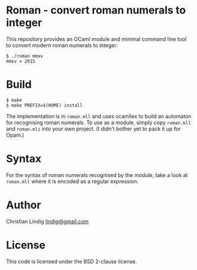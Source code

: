 
# Roman - convert roman numerals to integer

This repository provides an OCaml module and minimal command line tool to
convert modern roman numerals to integer:

    $ ./roman mmxv
    mmxv = 2015

# Build

    $ make
    $ make PREFIX=$(HOME) install 

The implementation is in `roman.mll` and uses ocamllex to build an
automaton for recognising roman numerals. To use as a module, simply copy
`roman.mll` and `roman.mli` into your own project. (I didn't bother yet to
pack it up for Opam.)

# Syntax

For the syntax of roman numerals recognised by the module, take a look at
`roman.mll` where it is encoded as a regular expression.

# Author

Christian Lindig <lindig@gmail.com>

# License

This code is licensed under the BSD 2-clause license.


